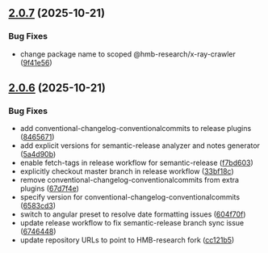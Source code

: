 ## [2.0.7](https://github.com/HMB-research/x-ray-crawler/compare/v2.0.6...v2.0.7) (2025-10-21)


### Bug Fixes

* change package name to scoped @hmb-research/x-ray-crawler ([9f41e56](https://github.com/HMB-research/x-ray-crawler/commit/9f41e5624b840efb92d1b75e3b0a73d400e2d766))

## [2.0.6](https://github.com/HMB-research/x-ray-crawler/compare/v2.0.5...v2.0.6) (2025-10-21)


### Bug Fixes

* add conventional-changelog-conventionalcommits to release plugins ([8465671](https://github.com/HMB-research/x-ray-crawler/commit/84656713d30e1e55350a02cf52469240e87e03f3))
* add explicit versions for semantic-release analyzer and notes generator ([5a4d90b](https://github.com/HMB-research/x-ray-crawler/commit/5a4d90b71a8f83c790c5e6663012373bfc1fed2b))
* enable fetch-tags in release workflow for semantic-release ([f7bd603](https://github.com/HMB-research/x-ray-crawler/commit/f7bd603897a5e158837ccd1c43d03143380120cc))
* explicitly checkout master branch in release workflow ([33bf18c](https://github.com/HMB-research/x-ray-crawler/commit/33bf18c4da5deb5964ecef66e85c9f0c3231130e))
* remove conventional-changelog-conventionalcommits from extra plugins ([67d7f4e](https://github.com/HMB-research/x-ray-crawler/commit/67d7f4e7200ee205109c8db4716c25e4462e94e2))
* specify version for conventional-changelog-conventionalcommits ([6583cd3](https://github.com/HMB-research/x-ray-crawler/commit/6583cd33e0de2088e411121238df31761749e814))
* switch to angular preset to resolve date formatting issues ([604f70f](https://github.com/HMB-research/x-ray-crawler/commit/604f70f45a990bb337596bfb9493c878e14f3204))
* update release workflow to fix semantic-release branch sync issue ([6746448](https://github.com/HMB-research/x-ray-crawler/commit/67464481eec6dcef0061e30ad681e9437366ce8d))
* update repository URLs to point to HMB-research fork ([cc121b5](https://github.com/HMB-research/x-ray-crawler/commit/cc121b5ef9ae6956a0859b5d6ced71fbff39361d))
